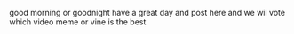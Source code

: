 good morning or goodnight have a great day and post here and we wil vote which video meme or vine is the best

